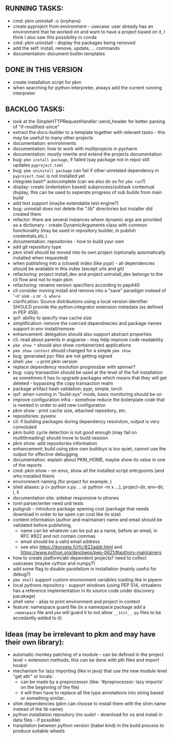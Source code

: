 ## RUNNING TASKS:
- cmd: pkm uninstall -o (orphans)
- create pyproject from environment - usecase: user already has an environment that he worked on and want to have a
  project based on it, I think I also saw this possibility in conda
- cmd: pkm uninstall - display the packages being removed
- add the self: install, remove, update, ... commands
- documentation: document builtin templates


## DONE IN THIS VERSION
- create installation script for pkm
- when searching for python interpreter, always add the current running interpreter

## BACKLOG TASKS:
- look at the SimpleHTTPRequestHandler::send_header for better parsing of "if-modified-since"
- extract the docs-builder to a template together with relevant tasks - this may be usefull to many other projects
- documentation: environments
- documentation: how to work with multiprojects in pycharm
- documentation: mostly rewrite and extend the projects documentation
- bug: `pkm install package`, if failed (say package not in repo) still updates `pyproject.toml`
- bug: `pkm uninstall package` can fail if other unrelated dependency in `pyproject.toml` is not installed yet
- integrate bash* autocomplete (can we also do so for `pkm run`?)
- display: create (indentation based) subprocess/subtask contextual display, this can be used to seperate progress of
  sub builds from main build
- add test support (maybe extendable test engine?)
- bug: uninstall does not delete the ".lib" directories but installer did created them
- refactor: there are several instances where dynamic args are provided as a dictionary - create DynamicArguments class
  with common functionality (may be used in repository builder, in publish credentials,etc.)
- documentation: repositories - how to build your own
- add git repository type
- pkm shell should be moved into its own project (optionally automatically installed when requested)
- when publishing into a (closed) index (like pypi) - all dependencies should be available in this index (except urls
  and git)
- refactoring: project.install_dev and project.uninstall_dev belongs to the cli flow and not to main pkm
- refactoring: rename version specifiers according to pep440
- cli consider moving install and remove into a "save" paradigm instead of '-o' use `-s` or `-S where`
- clarification: Source distributions using a local version identifier SHOULD provide the python.integrator extension
  metadata (as defined in PEP 459).
- qof: ability to specify max cache size
- simplification: remove the coerced dependnecies and package names support in env install/remove
- enhancement: delegation should also support abstract properties
- cli: read about parents in argparse - may help improve code readability
- `pkm show *` should also show containerized applications
- `pkm show context` should changed for a simple `pkm show`
- bug: generated pyc files are not getting signed
- shell: `pkm -v` print pkm version
- replace dependency resolution progressbar with spinner?
- bug: copy transaction should be used at the level of the full installation as sometimes it has to upgrade packages
  which means that they will get deleted - bypassing the copy transaction realm
- package artifact hash validation: pypi, simple, torch
- qof: when running in "build-sys" mode, basic monitoring should be on
- improve configuration infra - somehow reduce the boilerplate code that is needed in order to add new configuration
- pkm show : print cache size, attached repository, etc.
- repositories: pyvenv
- cli: if building packages during dependency resolution, output is very convoluted
- pkm build: cycle detection is not good enough (may fail on multithreading) should move to build session
- pkm show: add repositories information
- enhancement: build using pkm own buildsys is too quiet, cannot use the output for effective debugging
- documentation: explain about PKM_HOME, maybe show its value in one of the reports
- cmd: pkm show - on envs, show all the installed script entrypoints (and who installed them)
- environment naming (for project for example..)
- shell aliases: p (= python x.py ... or python -m x ...), project-dir, env-dir, l, ll
- documentation site: sidebar responsive to phones
- toml parser/writer need unit tests
- pubgrub - introduce package opening cost (package that needs download in order to be open can cost like its size)
- content information (author and maintainer) name and email should be validated before publishing,
    - name can be whatever can be put as a name, before an email, in RFC #822 and not contain commas
    - email should be a valid email address
    - see also https://jkorpela.fi/rfc/822addr.html and https://www.python.org/dev/peps/pep-0621/#authors-maintainers
- how to create platform/abi dependent projects? need to collect usecases (maybe cython and numpy?)
- add some flag to disable parallelizm in installation (mainly useful for debug?)
- `pkm shell` support custom environment variables loading like in pipenv
- local pythons repository - support windows (using PEP 514, virtualenv has a reference implementation in its source
  code under discovery pacakage)
- shell venv - alias to print environment and project in context
- feature: namespace guard file (in a namespace package add a `.namespace` file and `pkm` will guard it to not
  allow `__init__.py` files to be accedantly added to it)

## Ideas (may be irrelevant to pkm and may have their own library):

- automatic monkey patching of a module - can be defined in the project level = extension methods, this can be done with
  pth files and import hooks!
- mechanism for lazy importing (like in java) that use the new module level "get attr" or locals:
    - can be made by a preprocessor (like: '#preprocessor: lazy imports' on the beginning of the file)
    - it will then have to replace all the type annotations into string based or something similar..
- shim dependencies (pkm can choose to install them with the shim name instead of the lib name)
- python installation repository (no sudo! - download for os and install in data files - if possible)
- tranpilation between python version (babel kind) in the build process to produce suitable wheels